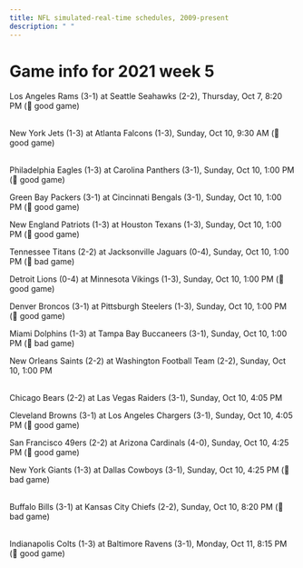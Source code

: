 ```yaml
---
title: NFL simulated-real-time schedules, 2009-present
description: " "
---
```


# Game info for 2021 week 5

Los Angeles Rams (3-1) at Seattle Seahawks (2-2), Thursday, Oct 7, 8:20 PM (:football: good game)

<br/>New York Jets (1-3) at Atlanta Falcons (1-3), Sunday, Oct 10, 9:30 AM (:football: good game)

<br/>Philadelphia Eagles (1-3) at Carolina Panthers (3-1), Sunday, Oct 10, 1:00 PM (:football: good game)

Green Bay Packers (3-1) at Cincinnati Bengals (3-1), Sunday, Oct 10, 1:00 PM (:football: good game)

New England Patriots (1-3) at Houston Texans (1-3), Sunday, Oct 10, 1:00 PM (:football: good game)

Tennessee Titans (2-2) at Jacksonville Jaguars (0-4), Sunday, Oct 10, 1:00 PM (:red_circle: bad game)

Detroit Lions (0-4) at Minnesota Vikings (1-3), Sunday, Oct 10, 1:00 PM (:football: good game)

Denver Broncos (3-1) at Pittsburgh Steelers (1-3), Sunday, Oct 10, 1:00 PM (:football: good game)

Miami Dolphins (1-3) at Tampa Bay Buccaneers (3-1), Sunday, Oct 10, 1:00 PM (:red_circle: bad game)

New Orleans Saints (2-2) at Washington Football Team (2-2), Sunday, Oct 10, 1:00 PM

<br/>Chicago Bears (2-2) at Las Vegas Raiders (3-1), Sunday, Oct 10, 4:05 PM

Cleveland Browns (3-1) at Los Angeles Chargers (3-1), Sunday, Oct 10, 4:05 PM (:football: good game)

San Francisco 49ers (2-2) at Arizona Cardinals (4-0), Sunday, Oct 10, 4:25 PM (:football: good game)

New York Giants (1-3) at Dallas Cowboys (3-1), Sunday, Oct 10, 4:25 PM (:red_circle: bad game)

<br/>Buffalo Bills (3-1) at Kansas City Chiefs (2-2), Sunday, Oct 10, 8:20 PM (:red_circle: bad game)

<br/>Indianapolis Colts (1-3) at Baltimore Ravens (3-1), Monday, Oct 11, 8:15 PM (:football: good game)

